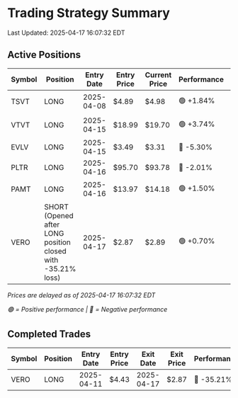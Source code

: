 # Trading Strategy Summary

Last Updated: 2025-04-17 16:07:32 EDT

## Active Positions

| Symbol | Position | Entry Date | Entry Price | Current Price | Performance | P/L per Share |
|--------|----------|------------|-------------|---------------|-------------|--------------|
| TSVT | LONG | 2025-04-08 | $4.89 | $4.98 | 🟢 +1.84% | 🟢 $+0.09 |
| VTVT | LONG | 2025-04-15 | $18.99 | $19.70 | 🟢 +3.74% | 🟢 $+0.71 |
| EVLV | LONG | 2025-04-15 | $3.49 | $3.31 | 🔴 -5.30% | 🔴 $-0.19 |
| PLTR | LONG | 2025-04-16 | $95.70 | $93.78 | 🔴 -2.01% | 🔴 $-1.92 |
| PAMT | LONG | 2025-04-16 | $13.97 | $14.18 | 🟢 +1.50% | 🟢 $+0.21 |
| VERO | SHORT (Opened after LONG position closed with -35.21% loss) | 2025-04-17 | $2.87 | $2.89 | 🟢 +0.70% | 🟢 $+0.02 |

*Prices are delayed as of 2025-04-17 16:07:32 EDT*

*🟢 = Positive performance | 🔴 = Negative performance*

## Completed Trades

| Symbol | Position | Entry Date | Entry Price | Exit Date | Exit Price | Performance |
|--------|----------|------------|-------------|-----------|------------|-------------|
| VERO | LONG | 2025-04-11 | $4.43 | 2025-04-17 | $2.87 | 🔴 -35.21% |